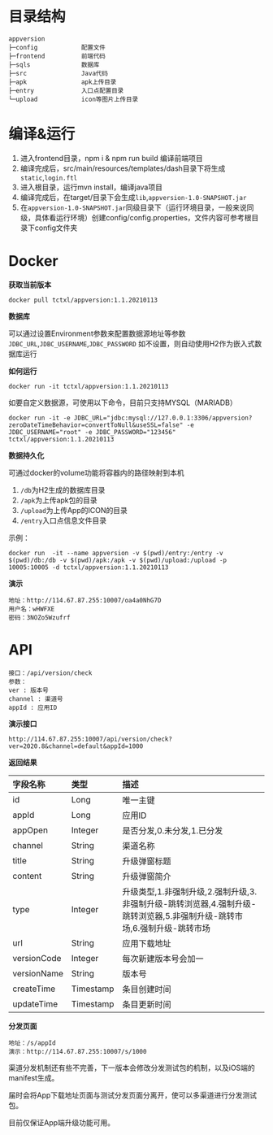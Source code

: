 # 目录结构
    
    appversion
    ├─config  			配置文件
    ├─frontend			前端代码
    ├─sqls    			数据库
    ├─src     			Java代码
    ├─apk     			apk上传目录
    ├─entry     		入口点配置目录
    └─upload  			icon等图片上传目录
    

# 编译&运行

1. 进入frontend目录，npm i & npm run build 编译前端项目
2. 编译完成后，src/main/resources/templates/dash目录下将生成`static`,`login.ftl`
3. 进入根目录，运行mvn install，编译java项目
4. 编译完成后，在target/目录下会生成`lib`,`appversion-1.0-SNAPSHOT.jar`
5. 在`appversion-1.0-SNAPSHOT.jar`同级目录下（运行环境目录，一般来说同级，具体看运行环境）创建config/config.properties，文件内容可参考根目录下config文件夹

# Docker

**获取当前版本**

`docker pull tctxl/appversion:1.1.20210113`

**数据库**

可以通过设置Environment参数来配置数据源地址等参数
`JDBC_URL`,`JDBC_USERNAME`,`JDBC_PASSWORD`
如不设置，则自动使用H2作为嵌入式数据库运行

**如何运行**

`docker run -it tctxl/appversion:1.1.20210113`

如要自定义数据源，可使用以下命令，目前只支持MYSQL（MARIADB）

`docker run -it
-e JDBC_URL="jdbc:mysql://127.0.0.1:3306/appversion?zeroDateTimeBehavior=convertToNull&useSSL=false"
-e JDBC_USERNAME="root"
-e JDBC_PASSWORD="123456"
tctxl/appversion:1.1.20210113`

**数据持久化**

可通过docker的volume功能将容器内的路径映射到本机

1. `/db`为H2生成的数据库目录
2. `/apk`为上传apk包的目录
3. `/upload`为上传App的ICON的目录
4. `/entry`入口点信息文件目录

示例：

`docker run  -it --name appversion -v $(pwd)/entry:/entry -v $(pwd)/db:/db -v $(pwd)/apk:/apk -v $(pwd)/upload:/upload -p 10005:10005 -d tctxl/appversion:1.1.20210113`

**演示**
```
地址：http://114.67.87.255:10007/oa4a0NhG7D
用户名：wHWFXE
密码：3NOZo5Wzufrf
```

# API

```
接口：/api/version/check
参数：
ver : 版本号
channel : 渠道号
appId : 应用ID
```

**演示接口**
```
http://114.67.87.255:10007/api/version/check?ver=2020.8&channel=default&appId=1000
```

**返回结果**

|字段名称|类型|描述|
| :------------ | :------------ | :----------- |
|id             |  Long         |  唯一主键       |
|appId          |  Long         |  应用ID         |
|appOpen        |  Integer      |  是否分发,0.未分发,1.已分发 |
|channel        |  String       |  渠道名称 |
|title          |  String       |  升级弹窗标题 |
|content        |  String       |  升级弹窗简介 |
|type           |  Integer      |  升级类型,1.非强制升级,2.强制升级,3.非强制升级-跳转浏览器,4.强制升级-跳转浏览器,5.非强制升级-跳转市场,6.强制升级-跳转市场 |
|url            |  String       |  应用下载地址 |
|versionCode    |  Integer      |  每次新建版本号会加一 |
|versionName    |  String       |  版本号 |
|createTime     |  Timestamp    |  条目创建时间 |
|updateTime     |  Timestamp    |  条目更新时间 |

**分发页面**
```
地址：/s/appId
演示：http://114.67.87.255:10007/s/1000
```

渠道分发机制还有些不完善，下一版本会修改分发测试包的机制，以及iOS端的manifest生成。

届时会将App下载地址页面与测试分发页面分离开，使可以多渠道进行分发测试包。

目前仅保证App端升级功能可用。
